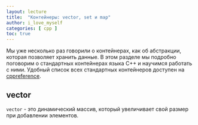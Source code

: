 ```yaml
---
layout: lecture
title:  "Контейнеры: vector, set и map"
author: i_love_myself
categories: [ cpp ]
toc: true
---
```


Мы уже несколько раз говорили о контейнерах, как об абстракции, которая позволяет хранить данные. В этом разделе мы подробно поговорим о стандартных контейнерах языка C++ и научимся работать с ними. Удобный список всех стандартных контейнеров доступен на [cppreference](https://en.cppreference.com/w/cpp/container).

## vector

`vector` - это динамический массив, который увеличивает свой размер при добавлении элементов.
